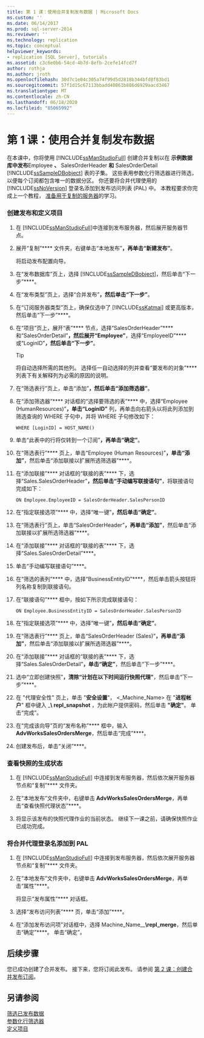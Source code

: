 ```yaml
---
title: 第 1 课：使用合并复制发布数据 | Microsoft Docs
ms.custom: ''
ms.date: 06/14/2017
ms.prod: sql-server-2014
ms.reviewer: ''
ms.technology: replication
ms.topic: conceptual
helpviewer_keywords:
- replication [SQL Server], tutorials
ms.assetid: c3c6e0b6-54cd-4b7d-8efb-2cefe14fcd7f
author: rothja
ms.author: jroth
ms.openlocfilehash: 30d7c1e04c305a74f99d5d2818b344bfd8f83bd1
ms.sourcegitcommit: 57f1d15c67113bbadd40861b886d6929aacd3467
ms.translationtype: MT
ms.contentlocale: zh-CN
ms.lasthandoff: 06/18/2020
ms.locfileid: "85065992"
---
```

# <a name="lesson-1-publishing-data-using-merge-replication"></a>第 1 课：使用合并复制发布数据
  在本课中，你将使用 [!INCLUDE[ssManStudioFull](../../includes/ssmanstudiofull-md.md)] 创建合并复制以在 **示例数据库中发布**Employee **、** SalesOrderHeader **和** SalesOrderDetail [!INCLUDE[ssSampleDBobject](../../includes/sssampledbobject-md.md)] 表的子集。 这些表用参数化行筛选器进行筛选，以便每个订阅都包含唯一的数据分区。 你还要将合并代理使用的 [!INCLUDE[ssNoVersion](../../includes/ssnoversion-md.md)] 登录名添加到发布访问列表 (PAL) 中。 本教程要求你完成上一个教程， [准备用于复制的服务器](tutorial-preparing-the-server-for-replication.md)的学习。  
  
### <a name="to-create-a-publication-and-define-articles"></a>创建发布和定义项目  
  
1.  在 [!INCLUDE[ssManStudioFull](../../includes/ssmanstudiofull-md.md)]中连接到发布服务器，然后展开服务器节点。  
  
2.  展开“复制”**** 文件夹，右键单击“本地发布”****，再单击“新建发布”****。  
  
     将启动发布配置向导。  
  
3.  在“发布数据库”页上，选择 [!INCLUDE[ssSampleDBobject](../../includes/sssampledbobject-md.md)]，然后单击“下一步”****。  
  
4.  在“发布类型”页上，选择“合并发布”****，然后单击“下一步”****。  
  
5.  在“订阅服务器类型”页上，确保仅选中了 [!INCLUDE[ssKatmai](../../includes/sskatmai-md.md)] 或更高版本，然后单击“下一步”****。  
  
6.  在“项目”页上，展开“表”**** 节点，选择“SalesOrderHeader”**** 和“SalesOrderDetail”****，然后展开“Employee”****，选择“EmployeeID”**** 或“LoginID”****，然后单击“下一步”****。  
  
    > [!TIP]  
    >  将自动选择所需的其他列。 选择任一自动选择的列并查看“要发布的对象”**** 列表下有关解释列为必需的原因的说明。  
  
7.  在“筛选表行”页上，单击“添加”****，然后单击“添加筛选器”****。  
  
8.  在“添加筛选器”**** 对话框的“选择要筛选的表”**** 中，选择“Employee (HumanResources)”****，单击“LoginID”**** 列，再单击向右箭头以将此列添加到筛选查询的 WHERE 子句中，并将 WHERE 子句修改如下：  
  
    ```  
    WHERE [LoginID] = HOST_NAME()  
    ```  
  
9. 单击“此表中的行将仅转到一个订阅”****，再单击“确定”****。  
  
10. 在“筛选表行”**** 页上，单击“Employee (Human Resources)”****，单击“添加”****，然后单击“添加联接以扩展所选筛选器”****。  
  
11. 在“添加联接”**** 对话框的“联接的表”**** 下，选择“Sales.SalesOrderHeader”****，然后单击“手动编写联接语句”****，将联接语句完成如下：  
  
    ```  
    ON Employee.EmployeeID = SalesOrderHeader.SalesPersonID  
    ```  
  
12. 在“指定联接选项”**** 中，选择“唯一键”****，然后单击“确定”****。  
  
13. 在“筛选表行”页上，单击“SalesOrderHeader”****，再单击“添加”****，然后单击“添加联接以扩展所选筛选器”****。  
  
14. 在“添加联接”**** 对话框的“联接的表”**** 下，选择“Sales.SalesOrderDetail”****。  
  
15. 单击“手动编写联接语句”****。  
  
16. 在“筛选的表列”**** 中，选择“BusinessEntityID”****，然后单击箭头按钮将列名称复制到联接语句。  
  
17. 在“联接语句”**** 框中，按如下所示完成联接语句：  
  
    ```  
    ON Employee.BusinessEntityID = SalesOrderHeader.SalesPersonID  
    ```  
  
18. 在“指定联接选项”**** 中，选择“唯一键”****，然后单击“确定”****。  
  
19. 在“筛选表行”**** 页上，单击“SalesOrderHeader (Sales)”****，再单击“添加”****，然后单击“添加联接以扩展所选筛选器”****。  
  
20. 在“添加联接”**** 对话框的“联接的表”**** 下，选择“Sales.SalesOrderDetail”****，单击“确定”****，然后单击“下一步”****。  
  
21. 选中“立即创建快照”****，清除“计划在以下时间运行快照代理”****，然后单击“下一步”****。  
  
22. 在 "代理安全性" 页上，单击 "**安全设置**"， \<_Machine_Name> 在 "**进程帐户**" 框中键入 _**\ repl_snapshot** ，为此帐户提供密码，然后单击 **"确定"**。 单击“完成”。  
  
23. 在“完成该向导”页的“发布名称”**** 框中，输入 **AdvWorksSalesOrdersMerge**，然后单击“完成”****。  
  
24. 创建发布后，单击“关闭”****。  
  
### <a name="to-view-the-status-of-snapshot-generation"></a>查看快照的生成状态  
  
1.  在 [!INCLUDE[ssManStudioFull](../../includes/ssmanstudiofull-md.md)] 中连接到发布服务器，然后依次展开服务器节点和“复制”**** 文件夹。  
  
2.  在“本地发布”文件夹中，右键单击 **AdvWorksSalesOrdersMerge**，再单击“查看快照代理状态”****。  
  
3.  将显示该发布的快照代理作业的当前状态。 继续下一课之前，请确保快照作业已成功完成。  
  
### <a name="to-add-the-merge-agent-login-to-the-pal"></a>将合并代理登录名添加到 PAL  
  
1.  在 [!INCLUDE[ssManStudioFull](../../includes/ssmanstudiofull-md.md)] 中连接到发布服务器，然后依次展开服务器节点和“复制”**** 文件夹。  
  
2.  在“本地发布”文件夹中，右键单击 **AdvWorksSalesOrdersMerge**，再单击“属性”****。  
  
     将显示“发布属性”**** 对话框。  
  
3.  选择“发布访问列表”**** 页，单击“添加”****。  
  
4.  在“添加发布访问项”对话框中，选择 Machine_Name__**\repl_merge**，然后单击“确定”****。 单击“确定”。  
  
## <a name="next-steps"></a>后续步骤  
 您已成功创建了合并发布。 接下来，您将订阅此发布。 请参阅 [第 2 课：创建合并发布订阅](lesson-2-creating-a-subscription-to-the-merge-publication.md)。  
  
## <a name="see-also"></a>另请参阅  
 [筛选已发布数据](publish/filter-published-data.md)   
 [参数化行筛选器](merge/parameterized-filters-parameterized-row-filters.md)   
 [定义项目](publish/define-an-article.md)  
  
  
